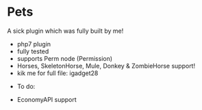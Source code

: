 # Pets
A sick plugin which was fully built by me!
- php7 plugin
- fully tested
- supports Perm node (Permission)
- Horses, SkeletonHorse, Mule, Donkey & ZombieHorse support!
- kik me for full file: igadget28

* To do:
- EconomyAPI support

